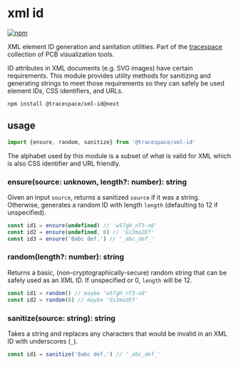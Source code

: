 # xml id

[![npm][npm badge]][npm package]

XML element ID generation and sanitation utilities. Part of the [tracespace][] collection of PCB visualization tools.

ID attributes in XML documents (e.g. SVG images) have certain requirements. This module provides utility methods for sanitizing and generating strings to meet those requirements so they can safely be used element IDs, CSS identifiers, and URLs.

```shell
npm install @tracespace/xml-id@next
```

[tracespace]: https://github.com/tracespace/tracespace
[npm package]: https://www.npmjs.com/package/@tracespace/xml-id/v/next
[npm badge]: https://img.shields.io/npm/v/@tracespace/xml-id/next?style=flat-square

## usage

```js
import {ensure, random, sanitize} from '@tracespace/xml-id'
```

The alphabet used by this module is a subset of what is valid for XML which is also CSS identifier and URL friendly.

### ensure(source: unknown, length?: number): string

Given an input `source`, returns a sanitized `source` if it was a string. Otherwise, generates a random ID with length `length` (defaulting to 12 if unspecified).

```js
const id1 = ensure(undefined) // 'w57gH_nT3-o8'
const id2 = ensure(undefined, 8) // 'Gi3ma2Ef'
const id3 = ensure('0abc def.') // '_abc_def_'
```

### random(length?: number): string

Returns a basic, (non-cryptographically-secure) random string that can be safely used as an XML ID. If unspecified or 0, `length` will be 12.

```js
const id1 = random() // maybe 'w57gH_nT3-o8'
const id2 = random(8) // maybe 'Gi3ma2Ef'
```

### sanitize(source: string): string

Takes a string and replaces any characters that would be invalid in an XML ID with underscores (`_`).

```js
const id1 = sanitize('0abc def.') // '_abc_def_'
```
